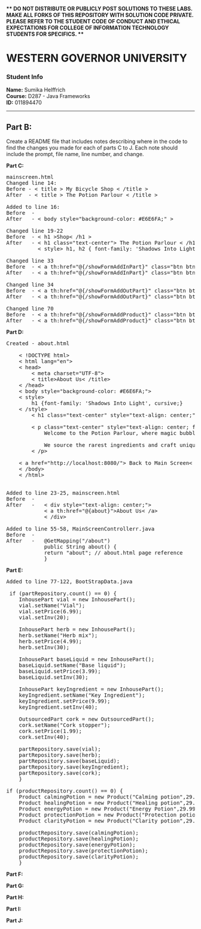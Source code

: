 <strong>** DO NOT DISTRIBUTE OR PUBLICLY POST SOLUTIONS TO THESE LABS. MAKE ALL FORKS OF THIS REPOSITORY WITH SOLUTION
CODE PRIVATE. PLEASE REFER TO THE STUDENT CODE OF CONDUCT AND ETHICAL EXPECTATIONS FOR COLLEGE OF INFORMATION TECHNOLOGY
STUDENTS FOR SPECIFICS. ** </strong>

# WESTERN GOVERNOR UNIVERSITY

### Student Info

<b>Name:</b> Sumika Helffrich
</br>
<b>Course:</b> D287 - Java Frameworks
<br><b>ID:</b> 011894470
<hr>

## Part B:

Create a README file that includes notes describing where in the code to find the changes you made for each of parts C
to J. Each note should include the prompt, file name, line number, and change.

<b>Part C:</b>
<pre>
mainscreen.html
Changed line 14: 
Before - < title > My Bicycle Shop < /title >
After  - < title > The Potion Parlour < /title >

Added to line 16:
Before  - 
After   - < body style="background-color: #E6E6FA;" >

Changed line 19-22
Before  - < h1 >Shop< /h1 >
After   - < h1 class="text-center"> The Potion Parlour < /h1>
          < style> h1, h2 { font-family: 'Shadows Into Light', cursive; } < /style>

Changed line 33
Before  - < a th:href="@{/showFormAddInPart}" class="btn btn-primary btn-sm mb-3">Add Inhouse Part < /a>
After   - < a th:href="@{/showFormAddInPart}" class="btn btn-secondary btn-sm mb-3">Add Inhouse Part< /a>

Changed line 34
Before  - < a th:href="@{/showFormAddOutPart}" class="btn btn-primary btn-sm mb-3">Add Outsourced Part< /a>
After   - < a th:href="@{/showFormAddOutPart}" class="btn btn-secondary btn-sm mb-3">Add Outsourced Part< /a>

Changed line 70
Before  - < a th:href="@{/showFormAddProduct}" class="btn btn-primary btn-sm mb-3">Add Product< /a>
After   - < a th:href="@{/showFormAddProduct}" class="btn btn-secondary btn-sm mb-3">Add Product< /a>
</pre>


<b>Part D:</b>
<pre>
Created - about.html

    < !DOCTYPE html>
    < html lang="en">
    < head>
        < meta charset="UTF-8">
        < title>About Us< /title>
    < /head>
    < body style="background-color: #E6E6FA;">
    < style>
        h1 {font-family: 'Shadows Into Light', cursive;}
    < /style>
        < h1 class="text-center" style="text-align: center;"> About Us < /h1>
    
        < p class="text-center" style="text-align: center; font-size: 20px;">
            Welcome to the Potion Parlour, where magic bubbles in every vial and wonder awaits around every corner. <br>
            We source the rarest ingredients and craft unique elixirs to fulfill your wishes, (or at least) make your day a little brighter!
        < /p>
    
    < a href="http://localhost:8080/"> Back to Main Screen< /a>
    < /body>
    < /html>


Added to line 23-25, mainscreen.html
Before  - 
After   -   < div style="text-align: center;">
            < a th:href="@{about}">About Us< /a>
            < /div>

Added to line 55-58, MainScreenControllerr.java
Before  -
After   -   @GetMapping("/about")
            public String about() {
            return "about"; // about.html page reference
            }
</pre>

<b>Part E:</b>
<pre>
Added to line 77-122, BootStrapData.java

 if (partRepository.count() == 0) {
    InhousePart vial = new InhousePart();
    vial.setName("Vial");
    vial.setPrice(6.99);
    vial.setInv(20);

    InhousePart herb = new InhousePart();
    herb.setName("Herb mix");
    herb.setPrice(4.99);
    herb.setInv(30);

    InhousePart baseLiquid = new InhousePart();
    baseLiquid.setName("Base liquid");
    baseLiquid.setPrice(3.99);
    baseLiquid.setInv(30);

    InhousePart keyIngredient = new InhousePart();
    keyIngredient.setName("Key Ingredient");
    keyIngredient.setPrice(9.99);
    keyIngredient.setInv(40);

    OutsourcedPart cork = new OutsourcedPart();
    cork.setName("Cork stopper");
    cork.setPrice(1.99);
    cork.setInv(40);

    partRepository.save(vial);
    partRepository.save(herb);
    partRepository.save(baseLiquid);
    partRepository.save(keyIngredient);
    partRepository.save(cork);
    }

if (productRepository.count() == 0) {
    Product calmingPotion = new Product("Calming potion",29.99,20);
    Product healingPotion = new Product("Healing potion",29.99,23);
    Product energyPotion = new Product("Energy Potion",29.99,34);
    Product protectionPotion = new Product("Protection potion",29.99,41);
    Product clarityPotion = new Product("Clarity potion",29.99,35);

    productRepository.save(calmingPotion);
    productRepository.save(healingPotion);
    productRepository.save(energyPotion);
    productRepository.save(protectionPotion);
    productRepository.save(clarityPotion);
    }
</pre>

<b>Part F:</b>

<b>Part G:</b>

<b>Part H:</b>

<b>Part I:</b>

<b>Part J:</b>
